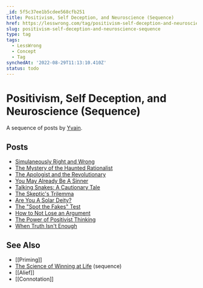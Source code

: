 ```yaml
---
_id: 5f5c37ee1b5cdee568cfb251
title: Positivism, Self Deception, and Neuroscience (Sequence)
href: https://lesswrong.com/tag/positivism-self-deception-and-neuroscience-sequence
slug: positivism-self-deception-and-neuroscience-sequence
type: tag
tags:
  - LessWrong
  - Concept
  - Tag
synchedAt: '2022-08-29T11:13:10.410Z'
status: todo
---
```


# Positivism, Self Deception, and Neuroscience (Sequence)

A sequence of posts by [Yvain](https://wiki.lesswrong.com/wiki/Yvain).

## Posts

- [Simulaneously Right and Wrong](http://lesswrong.com/lw/1d/simultaneously_right_and_wrong)
- [The Mystery of the Haunted Rationalist](http://lesswrong.com/lw/1l/the_mystery_of_the_haunted_rationalist)
- [The Apologist and the Revolutionary](http://lesswrong.com/lw/20/the_apologist_and_the_revolutionary)
- [You May Already Be A Sinner](http://lesswrong.com/lw/1u/you_may_already_be_a_sinner)
- [Talking Snakes: A Cautionary Tale](http://lesswrong.com/lw/2d/talking_snakes_a_cautionary_tale)
- [The Skeptic's Trilemma](http://lesswrong.com/lw/2p/the_skeptics_trilemma)
- [Are You A Solar Deity?](http://lesswrong.com/lw/2w/are_you_a_solar_deity)
- [The "Spot the Fakes" Test](http://lesswrong.com/lw/34/the_spot_the_fakes_test)
- [How to Not Lose an Argument](http://lesswrong.com/lw/3k/how_to_not_lose_an_argument)
- [The Power of Positivist Thinking](http://lesswrong.com/lw/48/the_power_of_positivist_thinking)
- [When Truth Isn't Enough](http://lesswrong.com/lw/4h/when_truth_isnt_enough)

## See Also

- [[Priming]]
- [The Science of Winning at Life](https://www.lesswrong.com/tag/the-science-of-winning-at-life) (sequence)
- [[Alief]]
- [[Connotation]]
